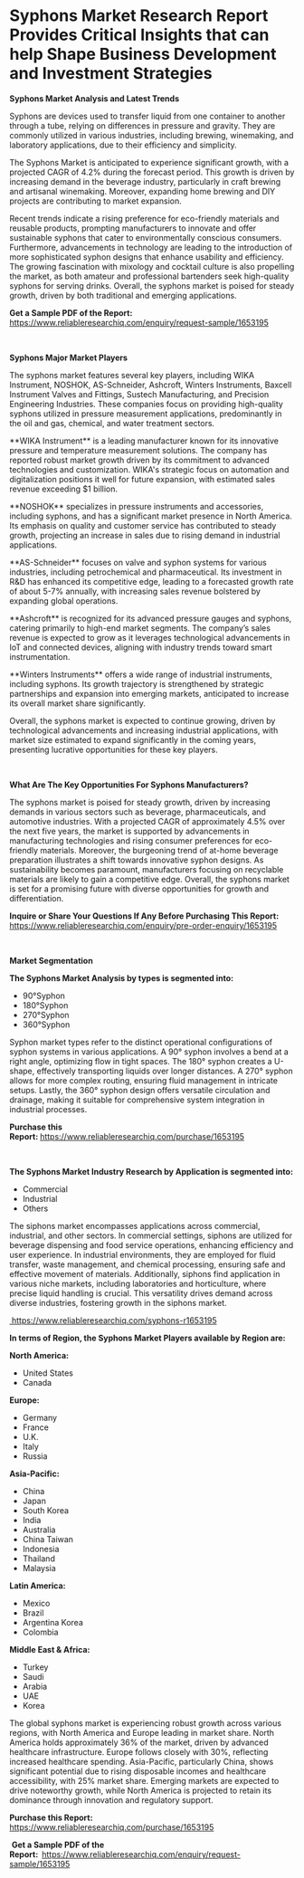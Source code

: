 <p><h1>Syphons Market Research Report Provides Critical Insights that can help Shape Business Development and Investment Strategies</h1></p><p><strong>Syphons Market Analysis and Latest Trends</strong></p>
<p><p>Syphons are devices used to transfer liquid from one container to another through a tube, relying on differences in pressure and gravity. They are commonly utilized in various industries, including brewing, winemaking, and laboratory applications, due to their efficiency and simplicity. </p><p>The Syphons Market is anticipated to experience significant growth, with a projected CAGR of 4.2% during the forecast period. This growth is driven by increasing demand in the beverage industry, particularly in craft brewing and artisanal winemaking. Moreover, expanding home brewing and DIY projects are contributing to market expansion. </p><p>Recent trends indicate a rising preference for eco-friendly materials and reusable products, prompting manufacturers to innovate and offer sustainable syphons that cater to environmentally conscious consumers. Furthermore, advancements in technology are leading to the introduction of more sophisticated syphon designs that enhance usability and efficiency. The growing fascination with mixology and cocktail culture is also propelling the market, as both amateur and professional bartenders seek high-quality syphons for serving drinks. Overall, the syphons market is poised for steady growth, driven by both traditional and emerging applications.</p></p>
<p><strong>Get a Sample PDF of the Report:&nbsp;</strong> <a href="https://www.reliableresearchiq.com/enquiry/request-sample/1653195?utm_campaign=2318&utm_medium=2&utm_source=Github&utm_content=ia&utm_term=16042025&utm_id=syphons">https://www.reliableresearchiq.com/enquiry/request-sample/1653195</a></p>
<p>&nbsp;</p>
<p><strong>Syphons Major Market Players</strong></p>
<p><p>The syphons market features several key players, including WIKA Instrument, NOSHOK, AS-Schneider, Ashcroft, Winters Instruments, Baxcell Instrument Valves and Fittings, Sustech Manufacturing, and Precision Engineering Industries. These companies focus on providing high-quality syphons utilized in pressure measurement applications, predominantly in the oil and gas, chemical, and water treatment sectors.</p><p>**WIKA Instrument** is a leading manufacturer known for its innovative pressure and temperature measurement solutions. The company has reported robust market growth driven by its commitment to advanced technologies and customization. WIKA's strategic focus on automation and digitalization positions it well for future expansion, with estimated sales revenue exceeding $1 billion.</p><p>**NOSHOK** specializes in pressure instruments and accessories, including syphons, and has a significant market presence in North America. Its emphasis on quality and customer service has contributed to steady growth, projecting an increase in sales due to rising demand in industrial applications.</p><p>**AS-Schneider** focuses on valve and syphon systems for various industries, including petrochemical and pharmaceutical. Its investment in R&D has enhanced its competitive edge, leading to a forecasted growth rate of about 5-7% annually, with increasing sales revenue bolstered by expanding global operations.</p><p>**Ashcroft** is recognized for its advanced pressure gauges and syphons, catering primarily to high-end market segments. The company’s sales revenue is expected to grow as it leverages technological advancements in IoT and connected devices, aligning with industry trends toward smart instrumentation.</p><p>**Winters Instruments** offers a wide range of industrial instruments, including syphons. Its growth trajectory is strengthened by strategic partnerships and expansion into emerging markets, anticipated to increase its overall market share significantly.</p><p>Overall, the syphons market is expected to continue growing, driven by technological advancements and increasing industrial applications, with market size estimated to expand significantly in the coming years, presenting lucrative opportunities for these key players.</p></p>
<p>&nbsp;</p>
<p><strong>What Are The Key Opportunities For Syphons Manufacturers?</strong></p>
<p><p>The syphons market is poised for steady growth, driven by increasing demands in various sectors such as beverage, pharmaceuticals, and automotive industries. With a projected CAGR of approximately 4.5% over the next five years, the market is supported by advancements in manufacturing technologies and rising consumer preferences for eco-friendly materials. Moreover, the burgeoning trend of at-home beverage preparation illustrates a shift towards innovative syphon designs. As sustainability becomes paramount, manufacturers focusing on recyclable materials are likely to gain a competitive edge. Overall, the syphons market is set for a promising future with diverse opportunities for growth and differentiation.</p></p>
<p><strong>Inquire or Share Your Questions If Any Before Purchasing This Report:</strong> <a href="https://www.reliableresearchiq.com/enquiry/pre-order-enquiry/1653195?utm_campaign=2318&utm_medium=2&utm_source=Github&utm_content=ia&utm_term=16042025&utm_id=syphons">https://www.reliableresearchiq.com/enquiry/pre-order-enquiry/1653195</a></p>
<p>&nbsp;</p>
<p><strong>Market Segmentation</strong></p>
<p><strong>The Syphons Market Analysis by types is segmented into:</strong></p>
<p><ul><li>90°Syphon</li><li>180°Syphon</li><li>270°Syphon</li><li>360°Syphon</li></ul></p>
<p><p>Syphon market types refer to the distinct operational configurations of syphon systems in various applications. A 90° syphon involves a bend at a right angle, optimizing flow in tight spaces. The 180° syphon creates a U-shape, effectively transporting liquids over longer distances. A 270° syphon allows for more complex routing, ensuring fluid management in intricate setups. Lastly, the 360° syphon design offers versatile circulation and drainage, making it suitable for comprehensive system integration in industrial processes.</p></p>
<p><strong>Purchase this Report:&nbsp;</strong><a href="https://www.reliableresearchiq.com/purchase/1653195?utm_campaign=2318&utm_medium=2&utm_source=Github&utm_content=ia&utm_term=16042025&utm_id=syphons">https://www.reliableresearchiq.com/purchase/1653195</a></p>
<p>&nbsp;</p>
<p><strong>The Syphons Market Industry Research by Application is segmented into:</strong></p>
<p><ul><li>Commercial</li><li>Industrial</li><li>Others</li></ul></p>
<p><p>The siphons market encompasses applications across commercial, industrial, and other sectors. In commercial settings, siphons are utilized for beverage dispensing and food service operations, enhancing efficiency and user experience. In industrial environments, they are employed for fluid transfer, waste management, and chemical processing, ensuring safe and effective movement of materials. Additionally, siphons find application in various niche markets, including laboratories and horticulture, where precise liquid handling is crucial. This versatility drives demand across diverse industries, fostering growth in the siphons market.</p></p>
<p><a href="https://www.reliableresearchiq.com/syphons-r1653195?utm_campaign=2318&utm_medium=2&utm_source=Github&utm_content=ia&utm_term=16042025&utm_id=syphons">&nbsp;https://www.reliableresearchiq.com/syphons-r1653195</a></p>
<p><strong>In terms of Region, the Syphons Market Players available by Region are:</strong></p>
<p>
    <p> <strong> North America: </strong>
        <ul>
            <li>United States</li>
            <li>Canada</li>
        </ul>
        </p> 
    <p> <strong> Europe: </strong>
        <ul>
            <li>Germany</li>
            <li>France</li>
            <li>U.K.</li>
            <li>Italy</li>
            <li>Russia</li>
        </ul>
        </p> 
    <p> <strong> Asia-Pacific: </strong>
        <ul>
            <li>China</li>
            <li>Japan</li>
            <li>South Korea</li>
            <li>India</li>
            <li>Australia</li>
            <li>China Taiwan</li>
            <li>Indonesia</li>
            <li>Thailand</li>
            <li>Malaysia</li>
        </ul>
        </p> 
    <p> <strong> Latin America: </strong>
        <ul>
            <li>Mexico</li>
            <li>Brazil</li>
            <li>Argentina Korea</li>
            <li>Colombia</li>
        </ul>
        </p> 
    <p> <strong> Middle East & Africa: </strong>
        <ul>
            <li>Turkey</li>
            <li>Saudi</li>
            <li>Arabia</li>
            <li>UAE</li>
            <li>Korea</li>
        </ul>
    </p>
    </p>
<p><p>The global syphons market is experiencing robust growth across various regions, with North America and Europe leading in market share. North America holds approximately 36% of the market, driven by advanced healthcare infrastructure. Europe follows closely with 30%, reflecting increased healthcare spending. Asia-Pacific, particularly China, shows significant potential due to rising disposable incomes and healthcare accessibility, with 25% market share. Emerging markets are expected to drive noteworthy growth, while North America is projected to retain its dominance through innovation and regulatory support.</p></p>
<p><strong>Purchase this Report: </strong><a href="https://www.reliableresearchiq.com/purchase/1653195?utm_campaign=2318&utm_medium=2&utm_source=Github&utm_content=ia&utm_term=16042025&utm_id=syphons">https://www.reliableresearchiq.com/purchase/1653195</a></p>
<p>&nbsp;<strong>Get a Sample PDF of the Report:&nbsp;&nbsp;</strong><a href="https://www.reliableresearchiq.com/enquiry/request-sample/1653195?utm_campaign=2318&utm_medium=2&utm_source=Github&utm_content=ia&utm_term=16042025&utm_id=syphons">https://www.reliableresearchiq.com/enquiry/request-sample/1653195</a></p>
<p><strong></strong></p>
<p><p></p><p></p><p></p></p>